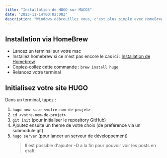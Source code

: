 ```yaml
---
title: "Installation de HUGO sur MACOS"
date: "2023-11-14T00:02:00Z"
description: "Windows débrouillez vous, c'est plus simple avec HomeBrew."
---
```


## Installation via HomeBrew

- Lancez un terminal sur votre mac
- Installez homebrew si ce n'est pas encore le cas ici : [Installation de Homebrew](https://brew.sh/)
- Copiez-collez cette commande :
  `brew install hugo`
- Relancez votre terminal

## Initialisez votre site HUGO

Dans un terminal, tapez :

1. `hugo new site <votre-nom-de-projet>`
2. `cd <votre-nom-de-projet>`
3. `git init` (pour initialiser le repository GitHub)
4. Ajoutez ensuite un theme de votre choix (de préférence via un submodule git)
5. `hugo server` (pour lancer un serveur de développement)
   > Il est possible d'ajouter -D a la fin pour pouvoir voir les posts en draft
